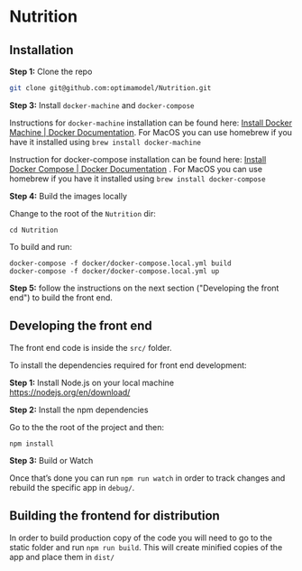# Nutrition

## Installation 

**Step 1:**  Clone the repo

``` bash
git clone git@github.com:optimamodel/Nutrition.git
```

**Step 3:** Install `docker-machine` and `docker-compose`

Instructions for `docker-machine` installation can be found here: [Install Docker Machine | Docker Documentation](https://docs.docker.com/machine/install-machine/). For MacOS you can use homebrew if you have it installed using `brew install docker-machine`

Instruction for docker-compose installation can be found here: [Install Docker Compose | Docker Documentation](https://docs.docker.com/compose/install/#master-builds) . For MacOS you can use homebrew if you have it installed using `brew install docker-compose`

**Step 4:**  Build the images locally

Change to the root of the `Nutrition` dir:

```
cd Nutrition
```

To build and run:

```
docker-compose -f docker/docker-compose.local.yml build
docker-compose -f docker/docker-compose.local.yml up
```

**Step 5:** follow the instructions on the next section ("Developing the front end") to build the front end.

## Developing the front end

The front end code is inside the `src/` folder.

To install the dependencies required for front end development:

**Step 1:** Install Node.js on your local machine https://nodejs.org/en/download/

**Step 2:** Install the npm dependencies

Go to the the root of the project and then:

```
npm install 
```  

**Step 3:** Build or Watch

Once that’s done you can run `npm run watch` in order to track changes and rebuild the specific app in `debug/`. 

## Building the frontend for distribution

In order to build production copy of the code you will need to go to the static folder and run `npm run build`. This will create minified copies of the app and place them in `dist/`
